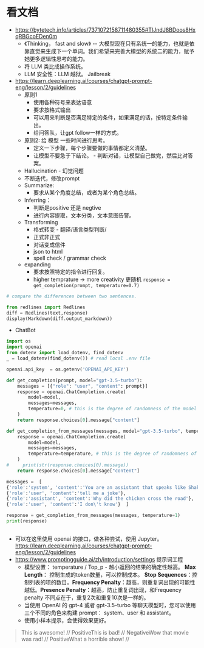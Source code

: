# 看文档
- https://bytetech.info/articles/7371072158711480355#TIJndJ8BDoos8HxqRBGcoEDen0m
	- 《Thinking， fast and slow》 -- 大模型现在只有系统一的能力，也就是依靠直觉来生成下一个单词。我们希望来完善大模型的系统二的能力，赋予她更多逻辑性思考的能力。 
	- 将 LLM 类比成操作系统。
	- LLM 安全性：LLM 越狱。 Jailbreak
- https://learn.deeplearning.ai/courses/chatgpt-prompt-eng/lesson/2/guidelines
	- 原则1
		- 使用各种符号来表达语意
		- 要求按格式输出
		- 可以用来判断是否满足特定的条件，如果满足的话，按特定条件输出。
		- 给问答队，让gpt follow一样的方式。
	- 原则2: 给 模型 一些时间进行思考。
		- 定义一下步骤，每个步骤要做的事情都定义清楚。
		- 让模型不要急于下结论。 - 判断对错，让模型自己做完，然后比对答案。
	- Hallucination - 幻觉问题
	- 不断迭代，修改prompt
	- Summarize:
		- 要求从某个角度总结，或者为某个角色总结。
	- Inferring：
		- 判断是positive 还是 negtive
		- 进行内容提取，文本分类，文本意图告警。
	- Transforming
		- 格式转变 - 翻译/语言类型判断/
		- 正式非正式
		- 对话变成信件
		- json to html
		- spell check  / grammar check
	- expanding
		- 要求按照特定的指令进行回复。
		- higher temprature -> more creativity 更随机 `response = get_completion(prompt, temperature=0.7)`
```python
# compare the differences between two sentences.

from redlines import Redlines
diff = Redlines(text,response)
display(Markdown(diff.output_markdown))
```
* ChatBot
```python
import os
import openai
from dotenv import load_dotenv, find_dotenv
_ = load_dotenv(find_dotenv()) # read local .env file

openai.api_key  = os.getenv('OPENAI_API_KEY')

def get_completion(prompt, model="gpt-3.5-turbo"):
    messages = [{"role": "user", "content": prompt}]
    response = openai.ChatCompletion.create(
        model=model,
        messages=messages,
        temperature=0, # this is the degree of randomness of the model's output
    )
    return response.choices[0].message["content"]

def get_completion_from_messages(messages, model="gpt-3.5-turbo", temperature=0):
    response = openai.ChatCompletion.create(
        model=model,
        messages=messages,
        temperature=temperature, # this is the degree of randomness of the model's output
    )
#     print(str(response.choices[0].message))
    return response.choices[0].message["content"]

messages =  [  
{'role':'system', 'content':'You are an assistant that speaks like Shakespeare.'},    
{'role':'user', 'content':'tell me a joke'},   
{'role':'assistant', 'content':'Why did the chicken cross the road'},   
{'role':'user', 'content':'I don\'t know'}  ]

response = get_completion_from_messages(messages, temperature=1)
print(response)



```

- 可以在这里使用 openai 的接口，做各种尝试，使用 Jupyter。 https://learn.deeplearning.ai/courses/chatgpt-prompt-eng/lesson/2/guidelines 
- https://www.promptingguide.ai/zh/introduction/settings 提示词工程
	- 模型设置： temperature / Top_p - 越小返回的结果的确定性越高。 **Max Length**： 控制生成的token数量，可以控制成本。 **Stop Sequences**：控制列表的项的数目。**Frequency Penalty**：越高，则重复词出现的可能性越低。**Presence Penalty**：越高，防止重复词出现，和Frequency penalty 不同点在于，重复2次和重复10次是一样的。
	- 当使用 OpenAI 的 gpt-4 或者 gpt-3.5-turbo 等聊天模型时，您可以使用三个不同的角色来构建 prompt： system、user 和 assistant。
	- 使用小样本提示，会使得效果更好。
> This is awesome! // PositiveThis is bad! // NegativeWow that movie was rad! // PositiveWhat a horrible show! //